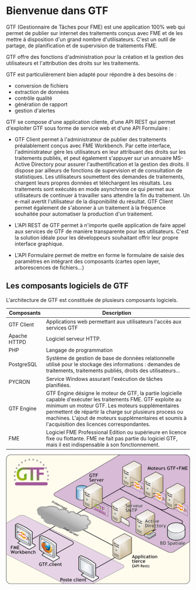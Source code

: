 

# Bienvenue dans GTF


GTF (Gestionnaire de Tâches pour FME) est une application 100% web qui permet de publier sur internet des traitements conçus avec FME et de les mettre à disposition d&#39;un grand nombre d&#39;utilisateurs. C&#39;est un outil de partage, de planification et de supervision de traitements FME.

GTF offre des fonctions d&#39;administration pour la création et la gestion des utilisateurs et l&#39;attribution des droits sur les traitements.

GTF est particulièrement bien adapté pour répondre à des besoins de :

-  conversion de fichiers
- extraction de données
- contrôle qualité
- génération de rapport
- gestion d&#39;alertes

GTF se compose d'une application cliente, d&#39;une API REST qui permet d&#39;exploiter GTF sous forme de service web et d&#39;une API Formulaire :

- GTF Client permet à l&#39;administrateur de publier des traitements préalablement conçus avec FME Workbench. Par cette interface, l&#39;administrateur gère les utilisateurs en leur attribuant des droits sur les traitements publiés, et peut également  s&#39;appuyer sur un annuaire MS-Active Directory pour assurer l&#39;authentification et la gestion des droits. Il dispose par ailleurs de fonctions de supervision et de consultation de statistiques. Les utilisateurs soumettent des demandes de traitements, chargent leurs propres données et téléchargent les résultats. Les traitements sont exécutés en mode asynchrone ce qui permet aux utilisateurs de continuer à travailler sans attendre la fin du traitement. Un e-mail avertit l&#39;utilisateur de la disponibilité du résultat. GTF Client permet également  de s&#39;abonner à un traitement à la fréquence souhaitée pour automatiser la production d&#39;un traitement.

- L&#39;API REST de GTF permet à n&#39;importe quelle application de faire appel aux services de GTF de manière transparente pour les utilisateurs. C&#39;est la solution idéale pour les développeurs souhaitant offrir leur propre interface graphique.

- L&#39;API Formulaire permet de mettre en forme le formulaire de saisie des paramètres en intégrant des composants (cartes open layer, arborescences de fichiers…)

 ## Les composants logiciels de GTF

L&#39;architecture de GTF est constituée de plusieurs composants logiciels.

| Composants | Description |
| --- | --- |
| GTF Client | Applications web  permettant aux utilisateurs l&#39;accès aux services GTF |
| Apache HTTPD | Logiciel serveur HTTP. |
| PHP | Langage de programmation |
| PostgreSQL | Système de gestion de base de données relationnelle utilisé pour le stockage des informations : demandes de traitements, traitements publiés, droits des utilisateurs...   |
| PYCRON | Service Windows assurant l&#39;exécution de tâches planifiées. |
| GTF Engine | GTF Engine désigne le moteur de GTF, la partie logicielle capable d&#39;exécuter les traitements FME. GTF exploite au minimum un moteur GTF. Les moteurs supplémentaires permettent de répartir la charge sur plusieurs process ou machines. L&#39;ajout de moteurs supplémentaires et soumis à l&#39;acquisition des licences correspondantes.  |
| FME | Logiciel FME Professional Edition ou supérieure en licence fixe ou flottante. FME ne fait pas partie du logiciel GTF, mais il est indispensable à son fonctionnement. |

 ![composants logiciels de GTF](./images/gtf_composants.png)
 

